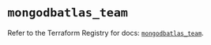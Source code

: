 # `mongodbatlas_team`

Refer to the Terraform Registry for docs: [`mongodbatlas_team`](https://registry.terraform.io/providers/mongodb/mongodbatlas/1.15.1/docs/resources/team).
